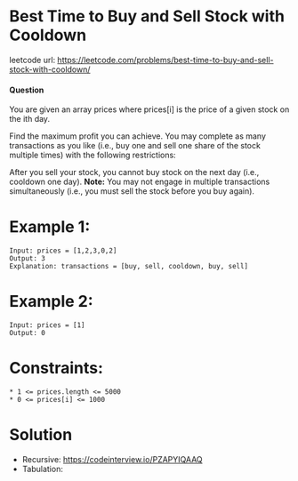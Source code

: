 # Best Time to Buy and Sell Stock with Cooldown
 
leetcode url: https://leetcode.com/problems/best-time-to-buy-and-sell-stock-with-cooldown/
 
#### Question
You are given an array prices where prices[i] is the price of a given stock on the ith day.

Find the maximum profit you can achieve. You may complete as many transactions as you like (i.e., buy one and sell one share of the stock multiple times) with the following restrictions:

After you sell your stock, you cannot buy stock on the next day (i.e., cooldown one day).
**Note:** You may not engage in multiple transactions simultaneously (i.e., you must sell the stock before you buy again).

# Example 1:

```
Input: prices = [1,2,3,0,2]
Output: 3
Explanation: transactions = [buy, sell, cooldown, buy, sell]
 ```
 
 # Example 2:

```
Input: prices = [1]
Output: 0
```

# Constraints:

```
* 1 <= prices.length <= 5000
* 0 <= prices[i] <= 1000
 ```
 
# Solution
* Recursive: https://codeinterview.io/PZAPYIQAAQ
* Tabulation: 